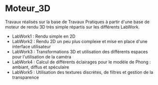 # Moteur_3D

Travaux réalisés sur la base de Travaux Pratiques à partir d'une base de moteur de rendu 3D très simple répartis sur les différents LabWork.

- LabWork1 : Rendu simple en 2D
- LabWork2 : Rendu 2D un peu plus complexe et mise en place d'une interface utilisateur
- LabWork3 : Transformations 3D et utilisation des différents espaces pour l'utilisation de la caméra
- LabWork4 : Calcul de différents éclairages pour le modèle de Phong : ambiant, diffus et spéculaire
- LabWork5 : Utilisation des textures discrètes, de filtres et gestion de la transparence
